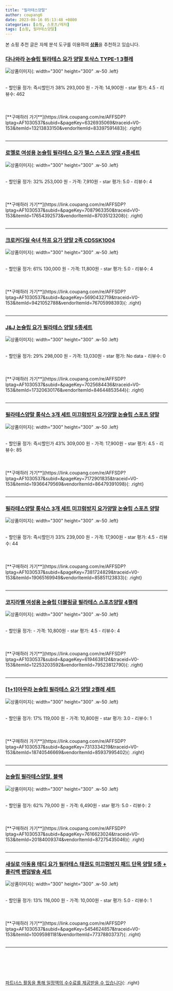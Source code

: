 ```yaml
---
title: "필라테스양말"
author: coupang6
date: 2023-08-16 05:13:48 +0800
categories: [쇼핑, 스포츠/레저]
tags: [쇼핑, 필라테스양말]
---
```


본 쇼핑 추천 글은 자체 분석 도구를 이용하여 [**상품**](https://link.coupang.com/a/bao1ui)을 추천하고 있습니다.

### [다나와라 논슬립 필라테스 요가 양말 토삭스 TYPE-1 3켤레](https://link.coupang.com/re/AFFSDP?lptag=AF1030537&subid=&pageKey=6326935069&traceid=V0-153&itemId=13213833150&vendorItemId=83397591483)

![상품이미지](https://thumbnail7.coupangcdn.com/thumbnails/remote/230x230ex/image/vendor_inventory/822f/ab7dd1210dad5d117ecceb514dfbf8ba62324434019eabe80fd0c9de774a.jpg){: width="300" height="300" .w-50 .left}


<br>
- 할인율 정가: 즉시할인가 38%  293,000   원
- 가격: 14,900원
- star 평가: 4.5
- 리뷰수: 462
<br>
<br>
<br>
<br>
[**구매하러 가기**](https://link.coupang.com/re/AFFSDP?lptag=AF1030537&subid=&pageKey=6326935069&traceid=V0-153&itemId=13213833150&vendorItemId=83397591483){: .right}
<br>
<br>

---

### [로멜로 여성용 논슬립 필라테스 요가 헬스 스포츠 양말 4종세트](https://link.coupang.com/re/AFFSDP?lptag=AF1030537&subid=&pageKey=7087963350&traceid=V0-153&itemId=17654392573&vendorItemId=87035123208)

![상품이미지](https://thumbnail7.coupangcdn.com/thumbnails/remote/230x230ex/image/vendor_inventory/54cb/7a2c1f109b10fc5042455b3eec9fead7986dab24f635c9fae70038dae345.png){: width="300" height="300" .w-50 .left}


<br>
- 할인율 정가: 32%  253,000   원
- 가격: 7,910원
- star 평가: 5.0
- 리뷰수: 4
<br>
<br>
<br>
<br>
[**구매하러 가기**](https://link.coupang.com/re/AFFSDP?lptag=AF1030537&subid=&pageKey=7087963350&traceid=V0-153&itemId=17654392573&vendorItemId=87035123208){: .right}
<br>
<br>

---

### [크로커다일 숙녀 하프 요가 양말 2족 CD5SK1004](https://link.coupang.com/re/AFFSDP?lptag=AF1030537&subid=&pageKey=5690432719&traceid=V0-153&itemId=9421052788&vendorItemId=76705998393)

![상품이미지](https://thumbnail9.coupangcdn.com/thumbnails/remote/230x230ex/image/rs_quotation_api/fice1sav/a41bbddb006a4365b6366eeca7836960.jpg){: width="300" height="300" .w-50 .left}


<br>
- 할인율 정가: 61%  130,000   원
- 가격: 11,800원
- star 평가: 5.0
- 리뷰수: 4
<br>
<br>
<br>
<br>
[**구매하러 가기**](https://link.coupang.com/re/AFFSDP?lptag=AF1030537&subid=&pageKey=5690432719&traceid=V0-153&itemId=9421052788&vendorItemId=76705998393){: .right}
<br>
<br>

---

### [J&J 논슬립 요가 필라테스 양말 5종세트](https://link.coupang.com/re/AFFSDP?lptag=AF1030537&subid=&pageKey=7025684436&traceid=V0-153&itemId=17320630176&vendorItemId=84644853544)

![상품이미지](https://thumbnail8.coupangcdn.com/thumbnails/remote/230x230ex/image/vendor_inventory/054f/e45c686932510f9f0732b9d775a890708310b632b45b5599af4e19d1a9c1.jpg){: width="300" height="300" .w-50 .left}


<br>
- 할인율 정가: 29%  298,000   원
- 가격: 13,030원
- star 평가: No data
- 리뷰수: 0
<br>
<br>
<br>
<br>
[**구매하러 가기**](https://link.coupang.com/re/AFFSDP?lptag=AF1030537&subid=&pageKey=7025684436&traceid=V0-153&itemId=17320630176&vendorItemId=84644853544){: .right}
<br>
<br>

---

### [필라테스양말 롱삭스 3개 세트 미끄럼방지 요가양말 논슬립 스포츠 양말](https://link.coupang.com/re/AFFSDP?lptag=AF1030537&subid=&pageKey=7172901835&traceid=V0-153&itemId=19366479569&vendorItemId=86479391098)

![상품이미지](https://thumbnail6.coupangcdn.com/thumbnails/remote/230x230ex/image/vendor_inventory/5da2/437a27612ac6eb30f3aa68562bbdc697cec007d604b2ed40d2abd6ff196c.png){: width="300" height="300" .w-50 .left}


<br>
- 할인율 정가: 즉시할인가 43%  309,000   원
- 가격: 17,900원
- star 평가: 4.5
- 리뷰수: 85
<br>
<br>
<br>
<br>
[**구매하러 가기**](https://link.coupang.com/re/AFFSDP?lptag=AF1030537&subid=&pageKey=7172901835&traceid=V0-153&itemId=19366479569&vendorItemId=86479391098){: .right}
<br>
<br>

---

### [필라테스양말 롱삭스 3개 세트 미끄럼방지 요가양말 논슬립 스포츠 양말](https://link.coupang.com/re/AFFSDP?lptag=AF1030537&subid=&pageKey=7381724829&traceid=V0-153&itemId=19065169949&vendorItemId=85851123833)

![상품이미지](https://thumbnail10.coupangcdn.com/thumbnails/remote/230x230ex/image/vendor_inventory/10c8/bcfb65bd25e1dd563f003a93b9c4490091dc974a915ed0b40e3a7d38dac3.jpg){: width="300" height="300" .w-50 .left}


<br>
- 할인율 정가: 즉시할인가 33%  239,000   원
- 가격: 17,900원
- star 평가: 4.5
- 리뷰수: 44
<br>
<br>
<br>
<br>
[**구매하러 가기**](https://link.coupang.com/re/AFFSDP?lptag=AF1030537&subid=&pageKey=7381724829&traceid=V0-153&itemId=19065169949&vendorItemId=85851123833){: .right}
<br>
<br>

---

### [코지라벨 여성용 논슬립 더블링글 필라테스 스포츠양말 4켤레](https://link.coupang.com/re/AFFSDP?lptag=AF1030537&subid=&pageKey=6194638124&traceid=V0-153&itemId=12253203592&vendorItemId=79523812790)

![상품이미지](https://thumbnail6.coupangcdn.com/thumbnails/remote/230x230ex/image/rs_quotation_api/eio2zawr/42cc350f43a643eda24b36657a157ce3.jpg){: width="300" height="300" .w-50 .left}


<br>
- 할인율 정가: 
- 가격: 10,800원
- star 평가: 4.5
- 리뷰수: 4
<br>
<br>
<br>
<br>
[**구매하러 가기**](https://link.coupang.com/re/AFFSDP?lptag=AF1030537&subid=&pageKey=6194638124&traceid=V0-153&itemId=12253203592&vendorItemId=79523812790){: .right}
<br>
<br>

---

### [[1+1]아우라 논슬립 필라테스 요가 양말 2켤레 세트](https://link.coupang.com/re/AFFSDP?lptag=AF1030537&subid=&pageKey=7313334219&traceid=V0-153&itemId=18740546669&vendorItemId=85937995402)

![상품이미지](https://thumbnail10.coupangcdn.com/thumbnails/remote/230x230ex/image/vendor_inventory/537a/3b872f1c38bd178a127b3dbc2fecf183f4c0c185a0fd18514e60b8f3dabf.jpg){: width="300" height="300" .w-50 .left}


<br>
- 할인율 정가: 17%  119,000   원
- 가격: 10,800원
- star 평가: 3.0
- 리뷰수: 1
<br>
<br>
<br>
<br>
[**구매하러 가기**](https://link.coupang.com/re/AFFSDP?lptag=AF1030537&subid=&pageKey=7313334219&traceid=V0-153&itemId=18740546669&vendorItemId=85937995402){: .right}
<br>
<br>

---

### [논슬립 필라테스양말, 블랙](https://link.coupang.com/re/AFFSDP?lptag=AF1030537&subid=&pageKey=7616623024&traceid=V0-153&itemId=20184009374&vendorItemId=87275435046)

![상품이미지](https://thumbnail7.coupangcdn.com/thumbnails/remote/230x230ex/image/vendor_inventory/a25d/27266754bb5bb935ff5cd23f385bc41b95470c004358c8bf5688fdb75b9f.jpg){: width="300" height="300" .w-50 .left}


<br>
- 할인율 정가: 62%  79,000   원
- 가격: 6,490원
- star 평가: 5.0
- 리뷰수: 2
<br>
<br>
<br>
<br>
[**구매하러 가기**](https://link.coupang.com/re/AFFSDP?lptag=AF1030537&subid=&pageKey=7616623024&traceid=V0-153&itemId=20184009374&vendorItemId=87275435046){: .right}
<br>
<br>

---

### [새실로 아동용 테디 요가 필라테스 태권도 미끄럼방지 패드 단목 양말 5종 + 폴리백 랜덤발송 세트](https://link.coupang.com/re/AFFSDP?lptag=AF1030537&subid=&pageKey=5454624857&traceid=V0-153&itemId=10095981181&vendorItemId=77378803737)

![상품이미지](https://thumbnail7.coupangcdn.com/thumbnails/remote/230x230ex/image/rs_quotation_api/rluxtfss/c8e9a399b929446a858f31ae337845f5.jpg){: width="300" height="300" .w-50 .left}


<br>
- 할인율 정가: 13%  116,000   원
- 가격: 10,000원
- star 평가: 5.0
- 리뷰수: 1
<br>
<br>
<br>
<br>
[**구매하러 가기**](https://link.coupang.com/re/AFFSDP?lptag=AF1030537&subid=&pageKey=5454624857&traceid=V0-153&itemId=10095981181&vendorItemId=77378803737){: .right}
<br>
<br>

---
<br><br><br><br><br> [파트너스 활동을 통해 일정액의 수수료를 제공받을 수 있습니다](https://link.coupang.com/a/bao1ui){: .right}